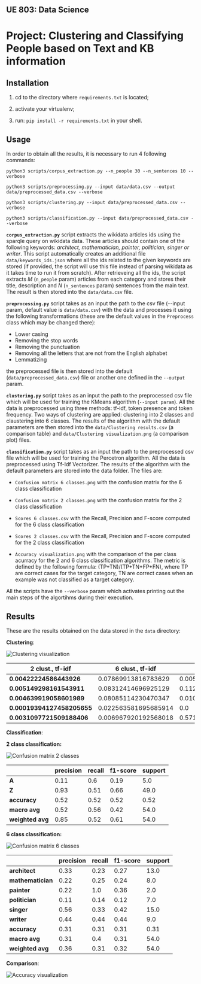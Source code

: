 ## UE 803: Data Science
# Project: Clustering and Classifying People based on Text and KB information

## Installation

1. cd to the directory where ```requirements.txt``` is located;

2. activate your virtualenv;
3. run: `pip install -r requirements.txt` in your shell.

## Usage

In order to obtain all the results, it is necessary to run 4 following commands:

```python3 scripts/corpus_extraction.py --n_people 30 --n_sentences 10 --verbose```

```python3 scripts/preprocessing.py --input data/data.csv --output data/preprocessed_data.csv --verbose```

```python3 scripts/clustering.py --input data/preprocessed_data.csv --verbose```

```python3 scripts/classification.py --input data/preprocessed_data.csv --verbose```

**```corpus_extraction.py```** script extracts the wikidata articles ids using the sparqle query on wikidata data. These articles should contain one of the following keywords: *architect, mathematician, painter, politician, singer or writer*. This script automatically creates an additional file ```data/keywords_ids.json``` where all the ids related to the given keywords are stored (if provided, the script will use this file instead of parsing wikidata as it takes time to run it from scratch). After retrieveing all the ids, the script extracts *M* (```n_people``` param) articles from each category and stores their title, description and *N* (```n_sentences``` param) sentences from the main text. The result is then stored into the ```data/data.csv``` file. 

**```preprocessing.py```** script takes as an input the path to the csv file (--input param, default value is ```data/data.csv```) with the data and processes it using the following transformations (these are the default values in the ```Preprocess``` class which may be changed there): 

- Lower casing
- Removing the stop words
- Removing the punctuation
- Removing all the letters that are not from the English alphabet
- Lemmatizing

the preprocessed file is then stored into the default (```data/preprocessed_data.csv```) file or another one defined in the ```--output``` param. 

**```clustering.py```** script takes as an input the path to the preprocessed csv file which will be used for training the KMeans algorithm (```--input param```). All the data is preprocessed using three methods: tf-idf, token presence and token frequency. Two ways of clustering are applied: clustering into 2 classes and claustering into 6 classes. The results of the algorithm with the default parameters are then stored into the ```data/Clustering results.csv``` (a comparison table) and ```data/Clustering visualization.png``` (a comparison plot) files. 

**```classification.py```** script  takes as an input the path to the preprocessed csv file which will be used for training the Percetron algorithm. All the data is preprocessed using Tf-Idf Vectorizer. The results of the algorithm with the default parameters are stored into the data folder. The files are:

- ```Confusion matrix 6 classes.png``` with the confusion matrix for the 6 class classification

- ```Confusion matrix 2 classes.png``` with the confusion matrix for the 2 class classification

- ```Scores 6 classes.csv``` with the Recall, Precision and F-score computed for the 6 class classification

- ```Scores 2 classes.csv``` with the Recall, Precision and F-score computed for the 2 class classification

- ```Accuracy visualization.png``` with the comparison of the per class acurracy for the 2 and 6 class classification algorithms. The metric is defined by the following formula: (TP+TN)/(TP+TN+FP+FN), where TP are correct cases for the target category, TN are correct cases when an example was not classified as a target category. 

   

All the scripts have the ```--verbose``` param which activates printing out the main steps of the algortihms during their execution.

## Results

These are the results obtained on the data stored in the ```data``` directory:

**Clustering**:

![Clustering visualization](https://github.com/e-lubrini/clustering-and-classifying-people/blob/master/data/Clustering%20visualization.png)



| **2 clust., tf-idf**       | **6 clust., tf-idf** | **2 clust., tokens** | **6 clust., tokens** | **2 clust., token freq** | **6 clust., token freq** |
| -------------------------- | -------------------- | -------------------- | -------------------- | ------------------------ | ------------------------ |
| **0.00422224586443926**    | 0.07869913816783629  | 0.005577943863212365 | 0.06770759388899555  | 0.012803360133562881     | 0.1727469447581936       |
| **0.005149298161543911**   | 0.08312414696925129  | 0.1124266459657679   | 0.13524027725716187  | 0.01931815408279083      | 0.17548881502174843      |
| **0.004639919058601989**   | 0.08085114230470347  | 0.010628561496381642 | 0.09023788934813323  | 0.015400101139173863     | 0.17410708569045097      |
| **0.00019394127458205655** | 0.022563581695685914 | 0.0                  | 0.032766745688207234 | 0.006836040880631517     | 0.08332501447481383      |
| **0.0031097721509188406**  | 0.006967920192568018 | 0.5711080500748351   | 0.017397227636989858 | 0.1703049285016345       | 0.05498191279222395      |

**Classification**:

**2 class classification:**

![Confusion matrix 2 classes](https://github.com/e-lubrini/clustering-and-classifying-people/blob/master/data/Confusion%20matrix%202%20classes.png)

|                  | **precision** | **recall** | **f1-score** | **support** |
| ---------------- | ------------- | ---------- | ------------ | ----------- |
| **A**            | 0.11          | 0.6        | 0.19         | 5.0         |
| **Z**            | 0.93          | 0.51       | 0.66         | 49.0        |
| **accuracy**     | 0.52          | 0.52       | 0.52         | 0.52        |
| **macro avg**    | 0.52          | 0.56       | 0.42         | 54.0        |
| **weighted avg** | 0.85          | 0.52       | 0.61         | 54.0        |

**6 class classification:**

![Confusion matrix 6 classes](https://github.com/e-lubrini/clustering-and-classifying-people/blob/master/data/Confusion%20matrix%206%20classes.png)

|                   | **precision** | **recall** | **f1-score** | **support** |
| ----------------- | ------------- | ---------- | ------------ | ----------- |
| **architect**     | 0.33          | 0.23       | 0.27         | 13.0        |
| **mathematician** | 0.22          | 0.25       | 0.24         | 8.0         |
| **painter**       | 0.22          | 1.0        | 0.36         | 2.0         |
| **politician**    | 0.11          | 0.14       | 0.12         | 7.0         |
| **singer**        | 0.56          | 0.33       | 0.42         | 15.0        |
| **writer**        | 0.44          | 0.44       | 0.44         | 9.0         |
| **accuracy**      | 0.31          | 0.31       | 0.31         | 0.31        |
| **macro avg**     | 0.31          | 0.4        | 0.31         | 54.0        |
| **weighted avg**  | 0.36          | 0.31       | 0.32         | 54.0        |

**Comparison**:

![Accuracy visualization](https://github.com/e-lubrini/clustering-and-classifying-people/blob/master/data/Accuracy%20visualization.png)



